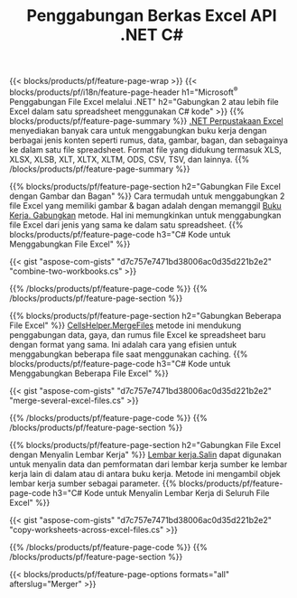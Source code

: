 ﻿---
title: Penggabungan Berkas Excel API .NET C#
url: /id/net/merger/
description: Gabungkan file spreadsheet Excel & OpenOffice hanya dengan beberapa baris kode C#.
---
{{< blocks/products/pf/feature-page-wrap >}}
{{< blocks/products/pf/i18n/feature-page-header h1="Microsoft<sup>&reg;</sup> Penggabungan File Excel melalui .NET" h2="Gabungkan 2 atau lebih file Excel dalam satu spreadsheet menggunakan C# kode" >}}
{{% blocks/products/pf/feature-page-summary %}}
[.NET Perpustakaan Excel](/cells/net/) menyediakan banyak cara untuk menggabungkan buku kerja dengan berbagai jenis konten seperti rumus, data, gambar, bagan, dan sebagainya ke dalam satu file spreadsheet. Format file yang didukung termasuk XLS, XLSX, XLSB, XLT, XLTX, XLTM, ODS, CSV, TSV, dan lainnya.
{{% /blocks/products/pf/feature-page-summary %}}

{{% blocks/products/pf/feature-page-section h2="Gabungkan File Excel dengan Gambar dan Bagan" %}}
Cara termudah untuk menggabungkan 2 file Excel yang memiliki gambar & bagan adalah dengan memanggil [Buku Kerja. Gabungkan](https://apireference.aspose.com/cells/net/aspose.cells/workbook/methods/combine) metode. Hal ini memungkinkan untuk menggabungkan file Excel dari jenis yang sama ke dalam satu spreadsheet.
{{% blocks/products/pf/feature-page-code h3="C# Kode untuk Menggabungkan File Excel" %}}

{{< gist "aspose-com-gists" "d7c757e7471bd38006ac0d35d221b2e2" "combine-two-workbooks.cs" >}}

{{% /blocks/products/pf/feature-page-code %}}
{{% /blocks/products/pf/feature-page-section %}}

{{% blocks/products/pf/feature-page-section h2="Gabungkan Beberapa File Excel" %}}
[CellsHelper.MergeFiles](https://apireference.aspose.com/cells/net/aspose.cells/cellshelper/methods/mergefiles) metode ini mendukung penggabungan data, gaya, dan rumus file Excel ke spreadsheet baru dengan format yang sama. Ini adalah cara yang efisien untuk menggabungkan beberapa file saat menggunakan caching. 
{{% blocks/products/pf/feature-page-code h3="C# Kode untuk Menggabungkan Beberapa File Excel" %}}

{{< gist "aspose-com-gists" "d7c757e7471bd38006ac0d35d221b2e2" "merge-several-excel-files.cs" >}}

{{% /blocks/products/pf/feature-page-code %}}
{{% /blocks/products/pf/feature-page-section %}}

{{% blocks/products/pf/feature-page-section h2="Gabungkan File Excel dengan Menyalin Lembar Kerja" %}}
[Lembar kerja.Salin](https://apireference.aspose.com/cells/net/aspose.cells/worksheet/methods/copy/index) dapat digunakan untuk menyalin data dan pemformatan dari lembar kerja sumber ke lembar kerja lain di dalam atau di antara buku kerja. Metode ini mengambil objek lembar kerja sumber sebagai parameter.
{{% blocks/products/pf/feature-page-code h3="C# Kode untuk Menyalin Lembar Kerja di Seluruh File Excel" %}}

{{< gist "aspose-com-gists" "d7c757e7471bd38006ac0d35d221b2e2" "copy-worksheets-across-excel-files.cs" >}}

{{% /blocks/products/pf/feature-page-code %}}
{{% /blocks/products/pf/feature-page-section %}}

{{< blocks/products/pf/feature-page-options formats="all" afterslug="Merger" >}}